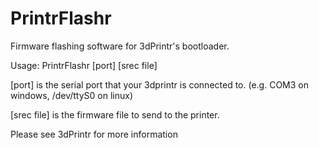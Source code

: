 PrintrFlashr
============

Firmware flashing software for 3dPrintr's bootloader.

Usage: PrintrFlashr [port] [srec file]

[port] is the serial port that your 3dprintr is connected to. (e.g. COM3 on windows, /dev/ttyS0 on linux)

[srec file] is the firmware file to send to the printer.

Please see 3dPrintr for more information
